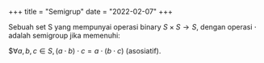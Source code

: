 +++
title     = "Semigrup"
date      = "2022-02-07"
+++


Sebuah set S yang mempunyai operasi binary $S \times S \to S$, dengan operasi $\cdot$ adalah semigroup jika memenuhi:

$$\forall a, b, c \in S, (a \cdot b) \cdot c = a \cdot (b \cdot c)$ (asosiatif).